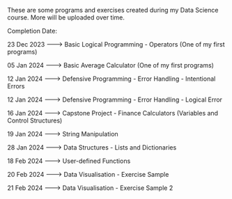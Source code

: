 These are some programs and exercises created during my Data Science course. More will be uploaded over time.


Completion Date:

23 Dec 2023  --->  Basic Logical Programming - Operators    (One of my first programs)

05 Jan 2024  --->  Basic Average Calculator                 (One of my first programs)

12 Jan 2024  --->  Defensive Programming - Error Handling - Intentional Errors

12 Jan 2024  --->  Defensive Programming - Error Handling - Logical Error

16 Jan 2024  --->  Capstone Project - Finance Calculators  (Variables and Control Structures)

19 Jan 2024  --->  String Manipulation

28 Jan 2024  --->  Data Structures - Lists and Dictionaries

18 Feb 2024  --->  User-defined Functions

20 Feb 2024  --->  Data Visualisation - Exercise Sample

21 Feb 2024  --->  Data Visualisation - Exercise Sample 2
